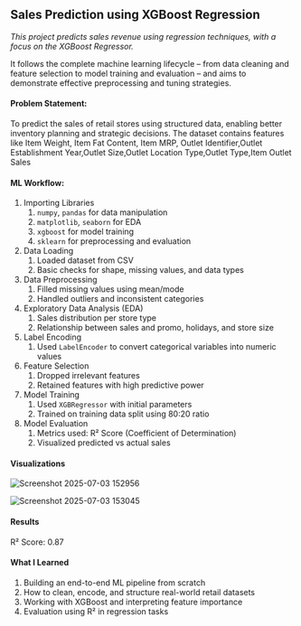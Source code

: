 ## Sales Prediction using XGBoost Regression

_This project predicts sales revenue using regression techniques, with a focus on the XGBoost Regressor._

It follows the complete machine learning lifecycle – from data cleaning and feature selection to model training and evaluation – and aims to demonstrate effective preprocessing and tuning strategies.

#### Problem Statement: 
To predict the sales of retail stores using structured data, enabling better inventory planning and strategic decisions. The dataset contains features like Item Weight, Item Fat Content, Item MRP, Outlet Identifier,Outlet Establishment Year,Outlet Size,Outlet Location Type,Outlet Type,Item Outlet Sales

#### ML Workflow: 
1. Importing Libraries
    1. `numpy`, `pandas` for data manipulation
    2. `matplotlib`, `seaborn` for EDA
    3. `xgboost` for model training
    4. `sklearn` for preprocessing and evaluation
2. Data Loading
    1. Loaded dataset from CSV
    2. Basic checks for shape, missing values, and data types
3. Data Preprocessing
    1. Filled missing values using mean/mode
    2. Handled outliers and inconsistent categories
4. Exploratory Data Analysis (EDA)
    1. Sales distribution per store type
    2. Relationship between sales and promo, holidays, and store size
5. Label Encoding
    1. Used `LabelEncoder` to convert categorical variables into numeric values
6. Feature Selection
    1. Dropped irrelevant features
    2. Retained features with high predictive power
7. Model Training
    1. Used `XGBRegressor` with initial parameters
    2. Trained on training data split using 80:20 ratio
8. Model Evaluation
    1. Metrics used: R² Score (Coefficient of Determination)
    2. Visualized predicted vs actual sales

#### Visualizations
![Screenshot 2025-07-03 152956](https://github.com/user-attachments/assets/bc56523a-0f45-43ab-aa9d-aaa73faaed57)

![Screenshot 2025-07-03 153045](https://github.com/user-attachments/assets/c09c87c8-cf4c-4813-98ee-740ed53a808c)

#### Results
R² Score: 0.87

#### What I Learned
1. Building an end-to-end ML pipeline from scratch
2. How to clean, encode, and structure real-world retail datasets
3. Working with XGBoost and interpreting feature importance
4. Evaluation using R² in regression tasks
